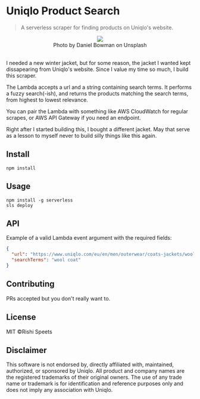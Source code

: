 # Uniqlo Product Search

> A serverless scraper for finding products on Uniqlo's website.

<div style="text-align:center"><img src ="https://cdn.pbrd.co/images/HWLnSEo.jpg" /></div>
<div style="text-align:center">Photo by Daniel Bowman on Unsplash</div>
<br>

I needed a new winter jacket, but for some reason, the jacket I wanted kept dissapearing from Uniqlo's website. Since I value my time so much, I build this scraper.

The Lambda accepts a url and a string containing search terms. It performs a fuzzy search(-ish), and returns the products matching the search terms, from highest to lowest relevance.

You can pair the Lambda with something like AWS CloudWatch for regular scrapes, or AWS API Gateway if you need an endpoint.

Right after I started building this, I bought a different jacket. May that serve as a lesson to myself never to build silly things like this again.

## Install

```
npm install
```

## Usage

```
npm install -g serverless
sls deploy
```
## API

Example of a valid Lambda event argument with the required fields:

```JSON
{
  "url": "https://www.uniqlo.com/eu/en/men/outerwear/coats-jackets/wool-coats",
  "searchTerms": "wool coat"
}
```

## Contributing

PRs accepted but you don't really want to.

## License

MIT ©Rishi Speets

## Disclaimer

This software is not endorsed by, directly affiliated with, maintained, authorized, or sponsored by Uniqlo. All product and company names are the registered trademarks of their original owners. The use of any trade name or trademark is for identification and reference purposes only and does not imply any association with Uniqlo. 
